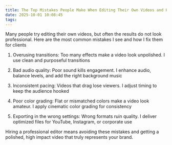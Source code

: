 ```yaml
---
title: The Top Mistakes People Make When Editing Their Own Videos and How I Fix Them
date: 2025-10-01 10:08:45
tags:
---
```


Many people try editing their own videos, but often the results do not look professional. Here are the most common mistakes I see and how I fix them for clients

1.  Overusing transitions: Too many effects make a video look unpolished. I use clean and purposeful transitions
    
2.  Bad audio quality: Poor sound kills engagement. I enhance audio, balance levels, and add the right background music
    
3.  Inconsistent pacing: Videos that drag lose viewers. I adjust timing to keep the audience hooked
    
4.  Poor color grading: Flat or mismatched colors make a video look amateur. I apply cinematic color grading for consistency
    
5.  Exporting in the wrong settings: Wrong formats ruin quality. I deliver optimized files for YouTube, Instagram, or corporate use
    

Hiring a professional editor means avoiding these mistakes and getting a polished, high impact video that truly represents your brand.
